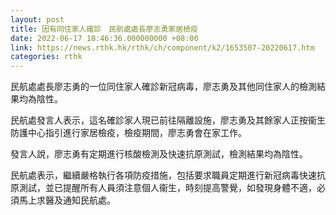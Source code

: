 ```yaml
---
layout: post
title: 因有同住家人確診　民航處處長廖志勇家居檢疫
date: 2022-06-17 18:46:36.000000000 +08:00
link: https://news.rthk.hk/rthk/ch/component/k2/1653507-20220617.htm
categories: rthk
---
```


民航處處長廖志勇的一位同住家人確診新冠病毒，廖志勇及其他同住家人的檢測結果均為陰性。

民航處發言人表示，這名確診家人現已前往隔離設施，廖志勇及其餘家人正按衞生防護中心指引進行家居檢疫，檢疫期間，廖志勇會在家工作。

發言人說，廖志勇有定期進行核酸檢測及快速抗原測試，檢測結果均為陰性。

民航處表示，繼續嚴格執行各項防疫措施，包括要求職員定期進行新冠病毒快速抗原測試，並已提醒所有人員須注意個人衞生，時刻提高警覺，如發現身體不適，必須馬上求醫及通知民航處。
